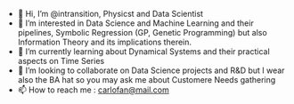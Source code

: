 - 👋 Hi, I’m @intransition, Physicst and Data Scientist
- 👀 I’m interested in Data Science and Machine Learning and their pipelines, Symbolic Regression (GP, Genetic Programming) but also Information Theory and 
         its implications therein.
- 🌱 I’m currently learning about Dynamical Systems and their practical aspects on Time Series
- 💞️ I’m looking to collaborate on Data Science projects and R&D but I wear also the BA hat so you may ask me about Customere Needs gathering
- 📫 How to reach me : carlofan@mail.com

<!---
intransition/intransition is a ✨ special ✨ repository because its `README.md` (this file) appears on your GitHub profile.
You can click the Preview link to take a look at your changes.
--->
